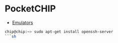 # PocketCHIP

- [Emulators](https://bbs.nextthing.co/t/emulators-on-pocketchip-my-tests/5687)

```sh
chip@chip:~> sudo apt-get install openssh-server
```sh